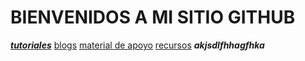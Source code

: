 # BIENVENIDOS A MI SITIO GITHUB
***[tutoriales](https://www.youtube.com/watch?v=hWglK8nWh60)***
[blogs](https://github.blog/)
[material de apoyo](https://rogerdudler.github.io/git-guide/index.es.html)
[recursos]()
***akjsdlfhhagfhka***
